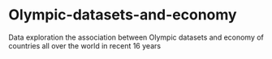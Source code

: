 # Olympic-datasets-and-economy
Data exploration the association between Olympic datasets and economy of countries all over the world in recent 16 years
